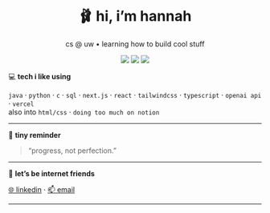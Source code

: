 <h1 align="center">🩰 hi, i’m hannah</h1>
<p align="center">cs @ uw • learning how to build cool stuff</p>

<p align="center">
  <img src="https://img.shields.io/badge/building%20with-love-fbbedc?style=flat-square&logo=heart&logoColor=white" />
  <img src="https://img.shields.io/badge/tech-ai,%20web,%20full--stack-fbe4e2?style=flat-square" />
  <img src="https://img.shields.io/badge/vibe-soft%20tech-ffe3f1?style=flat-square" />
</p>

💻 **tech i like using**

`java` · `python` · `c` · `sql` · `next.js` · `react` · `tailwindcss` · `typescript` · `openai api` · `vercel`  
also into `html/css` · `doing too much on notion`

---

💭 **tiny reminder**

> “progress, not perfection.”

---

🌼 **let’s be internet friends**

[🌐 linkedin](https://www.linkedin.com/in/hannahstarlee) · [📫 email](mailto:hlee77@cs.washington.edu)

---
